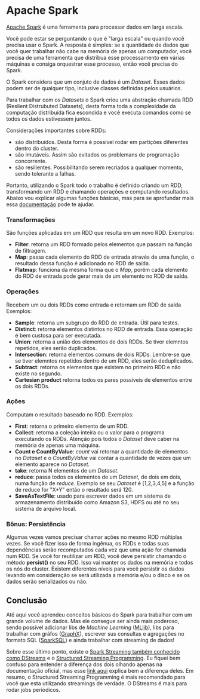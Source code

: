 # Apache Spark

[Apache Spark](https://spark.apache.org/) é uma ferramenta para processar dados em larga escala.

Você pode estar se perguntando o que é "larga escala" ou quando você precisa usar o Spark. A resposta é simples: se a quantidade de dados que você quer trabalhar não cabe na memória de apenas um computador, você precisa de uma ferramenta que distribua esse processamento em várias máquinas e consiga orquestrar esse processo, então você precisa do Spark. 

O Spark considera que um conjuto de dados é um *Dataset*. Esses dados podem ser de qualquer tipo, inclusive classes definidas pelos usuários.

Para trabalhar com os *Datasets* o Spark criou uma abstração chamada RDD (Reslient Distrubuted Datasets), desta forma toda a complexidade da computação distribuída fica escondida e você executa comandos como se todos os dados estivessem juntos.

Considerações importantes sobre RDDs:
- são distribuídos. Desta forma é possível rodar em partições diferentes dentro do cluster.
- são imutáveis. Assim são evitados os problemans de programação concorrente.
- são resilientes. Possibilitando serem recriados a qualquer momento, sendo tolerante a falhas.

Portanto, utilizando o Spark todo o trabalho é definido criando um RDD, transformando um RDD e chamando operações e computando resultados. Abaixo vou explicar algumas funções básicas, mas para se aprofundar mais essa [documentação](https://spark.apache.org/docs/latest/rdd-programming-guide.html) pode te ajudar.

### Transformações
São funções aplicadas em um RDD que resulta em um novo RDD.
Exemplos:
- **Filter**: retorna um RDD formado pelos elementos que passam na função de filtragem.
- **Map**: passa cada elemento do RDD de entrada através de uma função, o resultado dessa função é adicionado no RDD de saída.
- **Flatmap**: funciona da mesma forma que o *Map*, porém cada elemento do RDD de entrada pode gerar mais de um elemento no RDD de saída.

### Operações
Recebem um ou dois RDDs como entrada e retornam um RDD de saída
Exemplos:
- **Sample**: retorna um subgrupo do RDD de entrada. Útil para testes.
- **Distinct**: retorna elementos distintos no RDD de entrada. Essa operação é bem custosa para ser executada.
- **Union**: retorna a união dos elementos de dois RDDs. Se tiver elemntos repetidos, eles serão duplicados.
- **Intersection**: retorna elementos comuns de dois RDDs. Lembre-se que se tiver elemntos repetidos dentro de um RDD, eles serão deduplicados.
- **Subtract**: retorna os elementos que existem no primeiro RDD e não existe no segundo.
- **Cartesian product** retorna todos os pares possíveis de elementos entre os dois RDDs.

### Ações
Computam o resultado baseado no RDD.
Exemplos:
- **First**: retorna o primeiro elemento de um RDD.
- **Collect**: retorna a coleção inteira ou o valor para o programa executando os RDDs. Atenção pois todos o *Dataset* deve caber na memória de apenas uma máquina.
- **Count e CountByValue**: *count* vai retornar a quantidade de elementos no *Dataset* e o *CountByValue* vai contar a quantidade de vezes que um elemento aparece no *Dataset*.
- **take**: retorna N elementos de um *Dataset*.
- **reduce**: passa todos os elementos de um *Dataset*, de dois em dois, numa função de *reduce*. Exemplo se seu *Dataset* é [1,2,3,4,5] e a função de reduce for "X*Y" então o resultado será 120. 
- **SaveAsTextFile**: usado para escrever dados em um sistema de armazenamento distribuído como Amazon S3, HDFS ou até no seu sistema de arquivo local.

### Bônus: Persistência
Algumas vezes vamos precisar chamar ações no mesmo RDD múltiplas vezes. Se você fizer isso de forma ingênua, os RDDs e todas suas dependências serão recomputados cada vez que uma ação for chamada num RDD. Se você for reutilizar um RDD, você deve persistir chamando o método **persist()** no seu RDD. Isso vai manter os dados na memória e todos os nós do cluster. Existem diferentes níveis para você persistir os dados levando em consideração se será utilizada a memória e/ou o disco e se os dados serão serializados ou não.


## Conclusão
Até aqui você aprendeu conceitos básicos do Spark para trabalhar com um grande volume de dados. Mas ele consegue ser ainda mais poderoso, sendo possível adicionar libs de *Machine Learning* ([MLlib](https://spark.apache.org/docs/latest/ml-guide.html)), libs para trabalhar com gráfos ([GraphX](https://spark.apache.org/docs/latest/graphx-programming-guide.html)), escrever sus consultas e agregações no formato SQL ([SparkSQL](https://spark.apache.org/docs/latest/sql-programming-guide.html)) e ainda trabalhar com streaming de dados!

Sobre esse último ponto, existe o [Spark Streaming também conhecido como DStreams](https://spark.apache.org/docs/latest/streaming-programming-guide.html) e o [Structured Streaming Programming](https://spark.apache.org/docs/latest/structured-streaming-programming-guide.html). Eu fiquei bem confuso para entender a diferença dos dois olhando apenas na documentação oficial, mas esse [link aqui](https://blog.knoldus.com/spark-streaming-vs-structured-streaming/) explica bem a diferença deles. Em resumo, o Structured Streaming Programming é mais recomendado para você que esta utilizando streamings de verdade. O DStreams é mais para rodar jobs periódicos.

